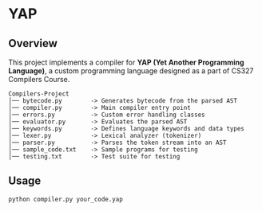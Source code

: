 # YAP

## Overview
This project implements a compiler for **YAP (Yet Another Programming Language)**, a custom programming language designed as a part of CS327 Compilers Course.

```
Compilers-Project
│── bytecode.py        -> Generates bytecode from the parsed AST
│── compiler.py        -> Main compiler entry point
│── errors.py          -> Custom error handling classes
│── evaluator.py       -> Evaluates the parsed AST
│── keywords.py        -> Defines language keywords and data types
│── lexer.py           -> Lexical analyzer (tokenizer)
│── parser.py          -> Parses the token stream into an AST
│── sample_code.txt    -> Sample programs for testing
│── testing.txt        -> Test suite for testing
```
       

## Usage
```
python compiler.py your_code.yap
```





